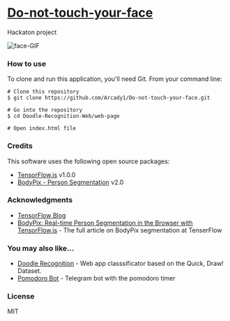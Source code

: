 # [Do-not-touch-your-face][1]
Hackaton project

![face-GIF]()

### How to use

To clone and run this application, you'll need Git. From your command line:

```
# Clone this repository
$ git clone https://github.com/Arcady1/Do-not-touch-your-face.git

# Go into the repository
$ cd Doodle-Recognition-Web/web-page

# Open index.html file
```

### Credits
This software uses the following open source packages:

* [TensorFlow.js][2] v1.0.0
* [BodyPix - Person Segmentation][3] v2.0

### Acknowledgments
* [TensorFlow Blog](https://blog.tensorflow.org/search?label=TensorFlow.js&max-results=20)<br>
* [BodyPix: Real-time Person Segmentation in the Browser with TensorFlow.js](https://blog.tensorflow.org/2019/11/updated-bodypix-2.html) - The full article on BodyPix segmentation at TenserFlow<br>

### You may also like...
* [Doodle Recognition](https://github.com/Arcady1/Doodle-Recognition-Web) - Web app classsificator based on the Quick, Draw! Dataset.
* [Pomodoro Bot](https://github.com/Arcady1/Telegram-Pomodoro-Bot) - Telegram bot with the pomodoro timer

### License
MIT









[1]: https://do-not-touch-you-face.glitch.me/
[2]: https://github.com/tensorflow/tfjs
[3]: https://github.com/tensorflow/tfjs-models/tree/master/body-pix